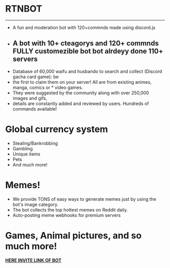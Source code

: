 # RTNBOT
--------------------
* A fun and moderation bot with 120+commnds made using discord.js 
* A bot with 10+ cteagorys and 120+ commnds FULLY customezible bot bot alrdeyy done 110+ servers
  ------------------------------------------------------------
* Database of 60,000 waifu and husbando to search and collect (Discord gacha card game): be 
* the first to claim them on your server! All are from existing animes, manga, comics or * video games.
* They were suggested by the community along with over 250,000 images and gifs, 
* details are constantly added and reviewed by users. Hundreds of commands available!

# Global currency system
- Stealing/Bankrobbing
- Gambling
- Unique items
- Pets
- And much more!
# Memes!
- We provide TONS of easy ways to generate memes just by using the bot's image category.
- The bot collects the top hottest memes on Reddit daily.
- Auto-posting meme webhooks for premium servers
# Games, Animal pictures, and so much more!

[**HERE INVITE LINK OF BOT**](https://discord.com/oauth2/authorize?client_id=813649336751620147&scope=bot&permissions=2146790527)
